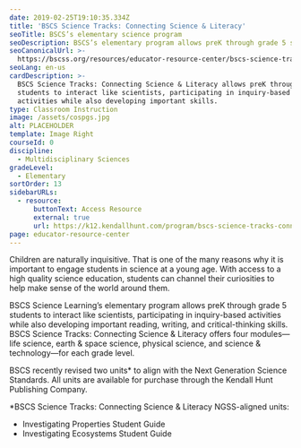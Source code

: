 ```yaml
---
date: 2019-02-25T19:10:35.334Z
title: 'BSCS Science Tracks: Connecting Science & Literacy'
seoTitle: BSCS’s elementary science program
seoDescription: BSCS’s elementary program allows preK through grade 5 students to do science activities like scientists.
seoCanonicalUrl: >-
  https://bscss.org/resources/educator-resource-center/bscs-science-tracks
seoLang: en-us
cardDescription: >-
  BSCS Science Tracks: Connecting Science & Literacy allows preK through grade 5
  students to interact like scientists, participating in inquiry-based
  activities while also developing important skills.
type: Classroom Instruction
image: /assets/cospgs.jpg
alt: PLACEHOLDER
template: Image Right
courseId: 0
discipline:
  - Multidisciplinary Sciences
gradeLevel:
  - Elementary
sortOrder: 13
sidebarURLs:
  - resource:
      buttonText: Access Resource
      external: true
      url: https://k12.kendallhunt.com/program/bscs-science-tracks-connecting-science-literacy/
page: educator-resource-center
---
```

Children are naturally inquisitive. That is one of the many reasons why it is important to engage students in science at a young age. With access to a high quality science education, students can channel their curiosities to help make sense of the world around them.

BSCS Science Learning’s elementary program allows preK through grade 5 students to interact like scientists, participating in inquiry-based activities while also developing important reading, writing, and critical-thinking skills. BSCS Science Tracks: Connecting Science & Literacy offers four modules—life science, earth & space science, physical science, and science & technology—for each grade level.

BSCS recently revised two units* to align with the Next Generation Science Standards. All units are available for purchase through the Kendall Hunt Publishing Company.

\*BSCS Science Tracks: Connecting Science & Literacy NGSS-aligned units:

* Investigating Properties Student Guide
* Investigating Ecosystems Student Guide
